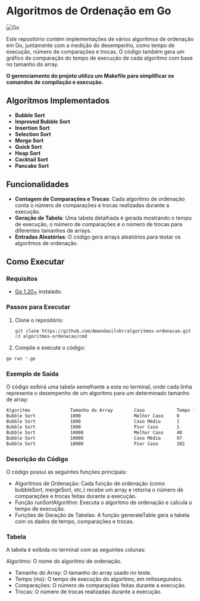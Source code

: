 # Algoritmos de Ordenação em Go

![Go](https://img.shields.io/badge/go-%2300ADD8.svg?style=for-the-badge&logo=go&logoColor=white)

Este repositório contém implementações de vários algoritmos de ordenação em Go, juntamente com a medição do desempenho, como tempo de execução, número de comparações e trocas. O código também gera um gráfico de comparação do tempo de execução de cada algoritmo com base no tamanho do array.

**O gerenciamento do projeto utiliza um Makefile para simplificar os comandos de compilação e execução.**

## Algoritmos Implementados

- **Bubble Sort**
- **Improved Bubble Sort**
- **Insertion Sort**
- **Selection Sort**
- **Merge Sort**
- **Quick Sort**
- **Heap Sort**
- **Cocktail Sort**
- **Pancake Sort**

## Funcionalidades

- **Contagem de Comparações e Trocas**: Cada algoritmo de ordenação conta o número de comparações e trocas realizadas durante a execução.
- **Geração de Tabela**: Uma tabela detalhada é gerada mostrando o tempo de execução, o número de comparações e o número de trocas para diferentes tamanhos de arrays.
- **Entradas Aleatórias**: O código gera arrays aleatórios para testar os algoritmos de ordenação.

## Como Executar

### Requisitos

- [Go 1.20+](https://golang.org/) instalado.

### Passos para Executar

1. Clone o repositório:
   ```bash
   git clone https://github.com/Amandasilvbr/algoritmos-ordenacao.git
   cd algoritmos-ordenacao/cmd

3. Compile e execute o código:

```bash
go run *.go
```

### Exemplo de Saída
O código exibirá uma tabela semelhante a esta no terminal, onde cada linha representa o desempenho de um algoritmo para um determinado tamanho de array:

```bash
Algoritmo               Tamanho do Array        Caso            Tempo (ms)      Comparações     Trocas
Bubble Sort             1000                    Melhor Caso     0               499500          0
Bubble Sort             1000                    Caso Médio      1               499500          246449
Bubble Sort             1000                    Pior Caso       1               499500          499500
Bubble Sort             10000                   Melhor Caso     48              49995000        0
Bubble Sort             10000                   Caso Médio      97              49995000        24996135
Bubble Sort             10000                   Pior Caso       102             500000000       500005000
```

### Descrição do Código
O código possui as seguintes funções principais:

- Algoritmos de Ordenação: Cada função de ordenação (como bubbleSort, mergeSort, etc.) recebe um array e retorna o número de comparações e trocas feitas durante a execução.
- Função runSortAlgorithm: Executa o algoritmo de ordenação e calcula o tempo de execução.
- Funções de Geração de Tabelas: A função generateTable gera a tabela com os dados de tempo, comparações e trocas.

### Tabela
A tabela é exibida no terminal com as seguintes colunas:

Algoritmo: O nome do algoritmo de ordenação.
- Tamanho do Array: O tamanho do array usado no teste.
- Tempo (ms): O tempo de execução do algoritmo, em milissegundos.
- Comparações: O número de comparações feitas durante a execução.
- Trocas: O número de trocas realizadas durante a execução.


